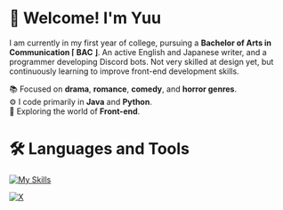 # 👋 Welcome! I'm Yuu

I am currently in my first year of college, pursuing a **Bachelor of Arts in Communication ⌈ BAC ⌋**. An active English and Japanese writer, and a programmer developing Discord bots. Not very skilled at design yet, but continuously learning to improve front-end development skills.

📚 Focused on **drama**, **romance**, **comedy**, and **horror genres**.<br>
⚙️ I code primarily in **Java** and **Python**.<br>
🔎 Exploring the world of **Front-end**.

# 🛠️ Languages and Tools

[![My Skills](https://skillicons.dev/icons?i=java,js,nodejs,py,bots,kotlin,visualstudio)](https://skillicons.dev)

[![X](https://img.shields.io/badge/x-logo?style=for-the-badge&logo=x&logoColor=white&color=%23000000)](https://x.com/xyukuri)
